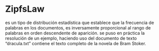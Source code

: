 # ZipfsLaw
es un tipo de distribución estadística que establece que la frecuencia de palabras en los documentos, es inversamente proporcional al rango de palabras en orden descendente de aparición.  se puso en práctica la resolución de un ejemplo, haciendo uso del documento de texto “dracula.txt” contiene el texto completo de la novela de Bram Stoker.
